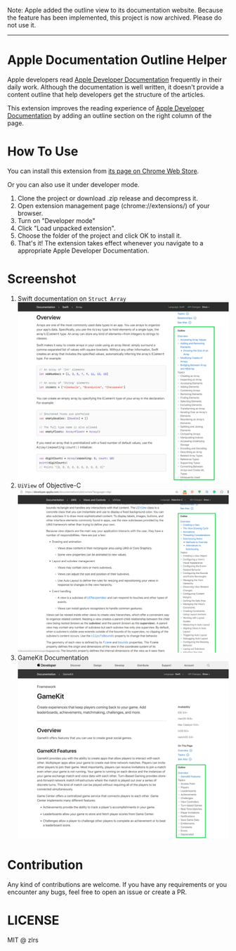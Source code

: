 Note: Apple added the outline view to its documentation website. Because the feature has been implemented, this project is now archived. Please do not use it.

---
# Apple Documentation Outline Helper
Apple developers read [Apple Developer Documentation](https://developer.apple.com/documentation/) frequently in their daily work. Although the documentation is well written, it doesn't provide a content outline that help developers get the structure of the articles. 

This extension improves the reading experience of [Apple Developer Documentation](https://developer.apple.com/documentation/) by adding an outline section on the right column of the page. 

# How To Use
You can install this extension from [its page on Chrome Web Store](https://chrome.google.com/webstore/detail/apple-documentation-outli/fljhfeolomcjbldchohonjlmlimcognh/). 

Or you can also use it under developer mode. 
1. Clone the project or download .zip release and decompress it. 
2. Open extension management page (chrome://extensions/) of your browser. 
3. Turn on "Developer mode"
4. Click "Load unpacked extension". 
5. Choose the folder of the project and click OK to install it. 
6. That's it! The extension takes effect whenever you navigate to a appropriate Apple Developer Documentation. 

# Screenshot
1. Swift documentation on `Struct Array`
![screenshot1.png](asserts/screenshot1.png)
2. `UiView` of Objective-C
![screenshot2.png](asserts/screenshot2.png)
3. GameKit Documentation
![screenshot3.png](asserts/screenshot3.png)

# Contribution
Any kind of contributions are welcome. If you have any requirements or you encounter any bugs, feel free to open an issue or create a PR.

# LICENSE
MIT @ zlrs

